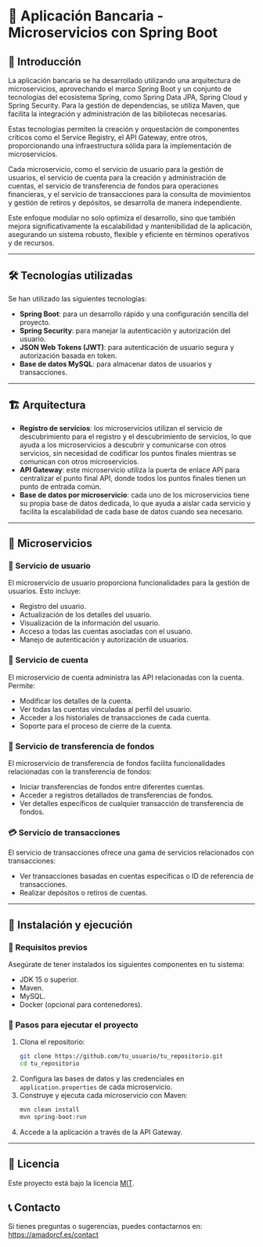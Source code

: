# 📌 Aplicación Bancaria - Microservicios con Spring Boot

## 📖 Introducción
La aplicación bancaria se ha desarrollado utilizando una arquitectura de microservicios, aprovechando el marco Spring Boot y un conjunto de tecnologías del ecosistema Spring, como Spring Data JPA, Spring Cloud y Spring Security. Para la gestión de dependencias, se utiliza Maven, que facilita la integración y administración de las bibliotecas necesarias.

Estas tecnologías permiten la creación y orquestación de componentes críticos como el Service Registry, el API Gateway, entre otros, proporcionando una infraestructura sólida para la implementación de microservicios.

Cada microservicio, como el servicio de usuario para la gestión de usuarios, el servicio de cuenta para la creación y administración de cuentas, el servicio de transferencia de fondos para operaciones financieras, y el servicio de transacciones para la consulta de movimientos y gestión de retiros y depósitos, se desarrolla de manera independiente.

Este enfoque modular no solo optimiza el desarrollo, sino que también mejora significativamente la escalabilidad y mantenibilidad de la aplicación, asegurando un sistema robusto, flexible y eficiente en términos operativos y de recursos.

---

## 🛠️ Tecnologías utilizadas
Se han utilizado las siguientes tecnologías:

- **Spring Boot**: para un desarrollo rápido y una configuración sencilla del proyecto.
- **Spring Security**: para manejar la autenticación y autorización del usuario.
- **JSON Web Tokens (JWT)**: para autenticación de usuario segura y autorización basada en token.
- **Base de datos MySQL**: para almacenar datos de usuarios y transacciones.

---

## 🏗️ Arquitectura

- **Registro de servicios**: los microservicios utilizan el servicio de descubrimiento para el registro y el descubrimiento de servicios, lo que ayuda a los microservicios a descubrir y comunicarse con otros servicios, sin necesidad de codificar los puntos finales mientras se comunican con otros microservicios.
- **API Gateway**: este microservicio utiliza la puerta de enlace API para centralizar el punto final API, donde todos los puntos finales tienen un punto de entrada común.
- **Base de datos por microservicio**: cada uno de los microservicios tiene su propia base de datos dedicada, lo que ayuda a aislar cada servicio y facilita la escalabilidad de cada base de datos cuando sea necesario.

---

## 🔹 Microservicios

### 👤 Servicio de usuario
El microservicio de usuario proporciona funcionalidades para la gestión de usuarios. Esto incluye:
- Registro del usuario.
- Actualización de los detalles del usuario.
- Visualización de la información del usuario.
- Acceso a todas las cuentas asociadas con el usuario.
- Manejo de autenticación y autorización de usuarios.

### 💼 Servicio de cuenta
El microservicio de cuenta administra las API relacionadas con la cuenta. Permite:
- Modificar los detalles de la cuenta.
- Ver todas las cuentas vinculadas al perfil del usuario.
- Acceder a los historiales de transacciones de cada cuenta.
- Soporte para el proceso de cierre de la cuenta.

### 💸 Servicio de transferencia de fondos
El microservicio de transferencia de fondos facilita funcionalidades relacionadas con la transferencia de fondos:
- Iniciar transferencias de fondos entre diferentes cuentas.
- Acceder a registros detallados de transferencias de fondos.
- Ver detalles específicos de cualquier transacción de transferencia de fondos.

### 💳 Servicio de transacciones
El servicio de transacciones ofrece una gama de servicios relacionados con transacciones:
- Ver transacciones basadas en cuentas específicas o ID de referencia de transacciones.
- Realizar depósitos o retiros de cuentas.

---

## 🚀 Instalación y ejecución
### 🔧 Requisitos previos
Asegúrate de tener instalados los siguientes componentes en tu sistema:
- JDK 15 o superior.
- Maven.
- MySQL.
- Docker (opcional para contenedores).

### 📌 Pasos para ejecutar el proyecto
1. Clona el repositorio:
   ```bash
   git clone https://github.com/tu_usuario/tu_repositorio.git
   cd tu_repositorio
   ```
2. Configura las bases de datos y las credenciales en `application.properties` de cada microservicio.
3. Construye y ejecuta cada microservicio con Maven:
   ```bash
   mvn clean install
   mvn spring-boot:run
   ```
4. Accede a la aplicación a través de la API Gateway.

---

## 📜 Licencia
Este proyecto está bajo la licencia [MIT](LICENSE).


## 📞 Contacto
Si tienes preguntas o sugerencias, puedes contactarnos en: https://amadorcf.es/contact

